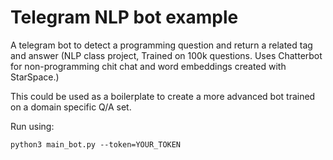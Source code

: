 # Telegram NLP bot example

A telegram bot to detect a programming question and return a related tag and answer (NLP class project, 
Trained on 100k questions. Uses Chatterbot for non-programming chit chat and word embeddings created with StarSpace.)

This could be used as a boilerplate to create a more advanced bot trained on a domain specific Q/A set.

Run using:

```
python3 main_bot.py --token=YOUR_TOKEN
```